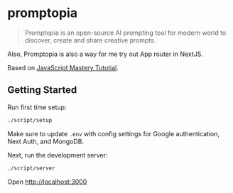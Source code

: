# promptopia

> Promptopia is an open-source AI prompting tool for modern world to discover, create and share creative prompts.

Also, Promptopia is also a way for me try out App router in NextJS.

Based on [JavaScript Mastery Tutotial](https://www.youtube.com/watch?v=wm5gMKuwSYk&list=PLGM5ioMKNhRYBJRuozM7NolCWePk7driB).

## Getting Started

Run first time setup:

```bash
./script/setup
```

Make sure to update `.env` with config settings for Google authentication, Next Auth, and MongoDB.

Next, run the development server:

```bash
./script/server
```

Open [http://localhost:3000](http://localhost:3000)
